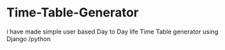 # Time-Table-Generator
i have made simple user based  Day to Day life Time Table generator using Django /python 
